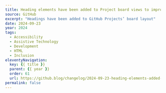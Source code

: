 ```yaml
---
title: Heading elements have been added to Project board views to improve screen reader page navigation
source: GitHub
excerpt: "Headings have been added to GitHub Projects’ board layout"
date: 2024-09-23
year: 2024
tags:
  - Accessibility
  - Assistive Technology
  - Development
  - HTML
  - Inclusion
eleventyNavigation:
  key: {{ title }}
  parent: {{ year }}
  order: 61
  url: https://github.blog/changelog/2024-09-23-heading-elements-added-to-project-board-views/
permalink: false
---
```

